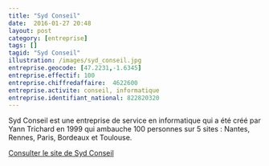 ```yaml
---
title: "Syd Conseil"
date:  2016-01-27 20:48
layout: post
category: [entreprise]
tags: []
tagid: "Syd Conseil"
illustration: /images/syd_conseil.jpg
entreprise.geocode: [47.2231,-1.6345]
entreprise.effectif: 100
entreprise.chiffredaffaire:  4622600
entreprise.activite: conseil, informatique
entreprise.identifiant_national: 822820320
---
```


Syd Conseil est une entreprise de service en informatique qui a été créé par Yann Trichard en 1999 qui ambauche 100 personnes sur 5 sites : Nantes, Rennes, Paris, Bordeaux et Toulouse.

[Consulter le site de Syd Conseil](http://syd.fr/)
